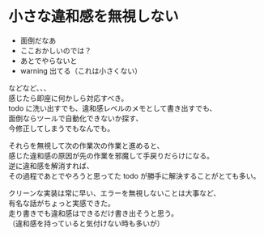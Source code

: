 # 小さな違和感を無視しない

- 面倒だなあ
- ここおかしいのでは？
- あとでやらないと
- warning 出てる（これは小さくない）

などなど、、、  
感じたら即座に何かしら対応すべき。  
todo に洗い出すでも、違和感レベルのメモとして書き出すでも、  
面倒ならツールで自動化できないか探す、  
今修正してしまうでもなんでも。

それらを無視して次の作業次の作業と進めると、  
感じた違和感の原因が先の作業を邪魔して手戻りだらけになる。  
逆に違和感を解消すれば、  
その過程であとでやろうと思ってた todo が勝手に解決することがとても多い。

クリーンな実装は常に早い、エラーを無視しないことは大事など、  
有名な話がちょっと実感できた。  
走り書きでも違和感はできるだけ書き出そうと思う。  
（違和感を持っていると気付けない時も多いが）

